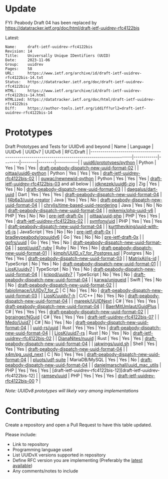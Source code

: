 # Update
FYI: Peabody Draft 04 has been replaced by https://datatracker.ietf.org/doc/html/draft-ietf-uuidrev-rfc4122bis

Latest:
```
Name:     draft-ietf-uuidrev-rfc4122bis
Revision: 14
Title:    Universally Unique IDentifiers (UUID)
Date:     2023-11-06
Group:    uuidrev
Pages:    58
URL:      https://www.ietf.org/archive/id/draft-ietf-uuidrev-rfc4122bis-14.txt
Status:   https://datatracker.ietf.org/doc/draft-ietf-uuidrev-rfc4122bis/
HTML:     https://www.ietf.org/archive/id/draft-ietf-uuidrev-rfc4122bis-14.html
HTMLized: https://datatracker.ietf.org/doc/html/draft-ietf-uuidrev-rfc4122bis
Diff:     https://author-tools.ietf.org/iddiff?url2=draft-ietf-uuidrev-rfc4122bis-14
```

# Prototypes
Draft Prototypes and Tests for UUIDv6 and beyond
| Name                                                                                             | Language   | UUIDv6 | UUIDv7 | UUIDv8 | RFC/Draft |
|--------------------------------------------------------------------------------------------------|------------|--------|--------|--------|-----------|
| [uuid6/prototypes/python](https://github.com/uuid6/prototypes/tree/main/python)                  | Python     | Yes    | Yes    | Yes    | [draft-peabody-dispatch-new-uuid-format-02][draft-peabody-dispatch-new-uuid-format-02]  |
| [oittaa/uuid6-python](https://github.com/oittaa/uuid6-python)                                    | Python     | Yes    | Yes    | Yes    | [draft-ietf-uuidrev-rfc4122bis-02][draft-ietf-uuidrev-rfc4122bis-02]  |
| [quwac/newnewid-python](https://github.com/quwac/newnewid-python)                                | Python     | Yes    | Yes    | Yes    | [draft-ietf-uuidrev-rfc4122bis-03][draft-ietf-uuidrev-rfc4122bis-03] and all below |
| [jdknezek/uuid6-zig](https://github.com/jdknezek/uuid6-zig)                                      | Zig        | Yes    | Yes    | No     | [draft-peabody-dispatch-new-uuid-format-03][draft-peabody-dispatch-new-uuid-format-03]  |
| [daegalus/dart-uuid](https://github.com/Daegalus/dart-uuid)                                      | Dart       | Yes    | Yes    | Yes    | [draft-peabody-dispatch-new-uuid-format-04][draft-peabody-dispatch-new-uuid-format-04]  |
| [f4b6a3/uuid-creator](https://github.com/f4b6a3/uuid-creator)                                    | Java       | Yes    | Yes    | No     | [draft-peabody-dispatch-new-uuid-format-04][draft-peabody-dispatch-new-uuid-format-04]  |
| [chrylis/time-based-uuid-reordering](https://github.com/chrylis/time-based-uuid-reordering)      | Java       | Yes    | No     | No     | [draft-peabody-dispatch-new-uuid-format-04][draft-peabody-dispatch-new-uuid-format-04]  |
| [mikemix/php-uuid-v6](https://github.com/mikemix/php-uuid-v6)                                    | PHP        | Yes    | No     | No     | [pre-ietf-draft-0x][pre-ietf-draft-0x]  |
| [oittaa/uuid-php](https://github.com/oittaa/uuid-php)                                            | PHP        | Yes    | Yes    | Yes    | [draft-ietf-uuidrev-rfc4122bis-02][draft-ietf-uuidrev-rfc4122bis-02]  |
| [symfony/uid](https://github.com/symfony/uid/tree/6.2)                                           | PHP        | Yes    | Yes    | Yes    | [draft-peabody-dispatch-new-uuid-format-04][draft-peabody-dispatch-new-uuid-format-04]  |
| [kurttheviking/uuid-with-v6-js](https://github.com/kurttheviking/uuid-with-v6-js)                | JavaScript | Yes    | No     | No     | [pre-ietf-draft-0x][pre-ietf-draft-0x]  |
| [bradleypeabody/gouuidv6](https://github.com/bradleypeabody/gouuidv6)                            | Go         | Yes    | No     | No     | [pre-ietf-draft-0x][pre-ietf-draft-0x]  |
| [gofrs/uuid](https://github.com/gofrs/uuid)                                                      | Go         | Yes    | Yes    | No     | [draft-peabody-dispatch-new-uuid-format-04][draft-peabody-dispatch-new-uuid-format-04]  |
| [sprql/uuid7-ruby](https://github.com/sprql/uuid7-ruby)                                          | Ruby       | No     | Yes    | No     | [draft-peabody-dispatch-new-uuid-format-01][draft-peabody-dispatch-new-uuid-format-01]  |
| [kjmph/UUID_v7_for_Postgres.sql](https://gist.github.com/kjmph/5bd772b2c2df145aa645b837da7eca74) | Postgres   | No     | Yes    | Yes    | [draft-peabody-dispatch-new-uuid-format-03][draft-peabody-dispatch-new-uuid-format-03]  |
| [MatrixAI/js-id](https://github.com/MatrixAI/js-id)                                              | TypeScript | No     | Yes    | No     | [draft-peabody-dispatch-new-uuid-format-01][draft-peabody-dispatch-new-uuid-format-01]  |
| [LiosK/uuidv7](https://github.com/LiosK/uuidv7)                                                  | TypeScript | No     | Yes    | No     | [draft-peabody-dispatch-new-uuid-format-04][draft-peabody-dispatch-new-uuid-format-04]  |
| [kripod/uuidv7](https://github.com/kripod/uuidv7)                                                | TypeScript | No     | Yes    | No     | [draft-peabody-dispatch-new-uuid-format-04][draft-peabody-dispatch-new-uuid-format-04]  |
| [karwa/uniqueid](https://github.com/karwa/uniqueid)                                              | Swift      | Yes    | No     | No     | [draft-peabody-dispatch-new-uuid-format-02][draft-peabody-dispatch-new-uuid-format-02]  |
| [fabiolimace/UUIDv7_for_C](https://gist.github.com/fabiolimace/9873fe7bbcb1e6dc40638a4f98676d72) | C          | No     | Yes    | No     | [draft-peabody-dispatch-new-uuid-format-03][draft-peabody-dispatch-new-uuid-format-03]  |
| [LiosK/uuidv7-h](https://github.com/LiosK/uuidv7-h)                                              | C/C++      | No     | Yes    | No     | [draft-peabody-dispatch-new-uuid-format-04][draft-peabody-dispatch-new-uuid-format-04]  |
| [mareek/UUIDNext](https://github.com/mareek/UUIDNext)                                            | C#         | Yes    | Yes    | Yes    | [draft-peabody-dispatch-new-uuid-format-04][draft-peabody-dispatch-new-uuid-format-04]  |
| [BaerMitUmlaut/GuidPlus](https://github.com/BaerMitUmlaut/GuidPlus)                              | C#         | Yes    | Yes    | Yes    | [draft-peabody-dispatch-new-uuid-format-02][draft-peabody-dispatch-new-uuid-format-02]  |
| [bgrainger/NGuid](https://github.com/bgrainger/NGuid)                                            | C#         | Yes    | Yes    | Yes    | [draft-ietf-uuidrev-rfc4122bis-07][draft-ietf-uuidrev-rfc4122bis-07]                         |
| [Medo/Uuid7](https://github.com/medo64/Medo.Uuid7)                                               | C#         | No     |  Yes   | No     | [draft-peabody-dispatch-new-uuid-format-04][draft-peabody-dispatch-new-uuid-format-04]  |
| [uuid-rs/uuid](https://github.com/uuid-rs/uuid)                                                  | Rust       | Yes    | Yes    | Yes    | [draft-peabody-dispatch-new-uuid-format-04][draft-peabody-dispatch-new-uuid-format-04]  |
| [LiosK/uuid7-rs](https://github.com/LiosK/uuid7-rs)                                              | Rust       | No     | Yes    | No     | [draft-ietf-uuidrev-rfc4122bis-02][draft-ietf-uuidrev-rfc4122bis-02]  |
| [DianaNites/nuuid](https://github.com/DianaNites/nuuid)                                          | Rust       | Yes    | Yes    | Yes    | [draft-peabody-dispatch-new-uuid-format-04][draft-peabody-dispatch-new-uuid-format-04]  |
| [jakwings/uuid.sh](https://github.com/jakwings/uuid.sh)                                          | Shell      | Yes    | Yes    | Yes    | [draft-peabody-dispatch-new-uuid-format-04][draft-peabody-dispatch-new-uuid-format-04]  |
| [x4m/pg_uuid_next](https://github.com/x4m/pg_uuid_next)                                          | C          | No     | Yes    | Yes    | [draft-peabody-dispatch-new-uuid-format-04][draft-peabody-dispatch-new-uuid-format-04]  |
| [pluots/udf-suite](https://github.com/pluots/udf-suite/tree/main)                                | MariaDB/MySQL | Yes    | Yes    | No     | [draft-peabody-dispatch-new-uuid-format-04][draft-peabody-dispatch-new-uuid-format-04]  |
| [danielmarschall/uuid_mac_utils](https://github.com/danielmarschall/uuid_mac_utils/)             | PHP        | Yes    | Yes    | Yes    | [draft-ietf-uuidrev-rfc4122bis-12][draft-ietf-uuidrev-rfc4122bis-12]  |
| [ramsey/uuid](https://github.com/ramsey/uuid/)                                                   | PHP        | Yes    | Yes    | Yes    | [draft-ietf-uuidrev-rfc4122bis-00][draft-ietf-uuidrev-rfc4122bis-00] ?  |

*Note: UUIDv8 prototypes will likely vary among implementations*

# Contributing
Create a repository and open a Pull Request to have this table updated.

Please include:
- Link to repository
- Programming language used
- List UUIDvX versions supported in repository
- Define RFC version you are implementing (Preferably the [latest available](https://datatracker.ietf.org/doc/draft-peabody-dispatch-new-uuid-format/))
- Any comments/notes to include

[pre-ietf-draft-0x]: http://gh.peabody.io/uuidv6/
[draft-peabody-dispatch-new-uuid-format-00]: https://tools.ietf.org/html/draft-peabody-dispatch-new-uuid-format-00
[draft-peabody-dispatch-new-uuid-format-01]: https://tools.ietf.org/html/draft-peabody-dispatch-new-uuid-format-01
[draft-peabody-dispatch-new-uuid-format-02]: https://tools.ietf.org/html/draft-peabody-dispatch-new-uuid-format-02
[draft-peabody-dispatch-new-uuid-format-03]: https://tools.ietf.org/html/draft-peabody-dispatch-new-uuid-format-03
[draft-peabody-dispatch-new-uuid-format-04]: https://tools.ietf.org/html/draft-peabody-dispatch-new-uuid-format-04
[draft-ietf-uuidrev-rfc4122bis-00]: https://tools.ietf.org/html/draft-ietf-uuidrev-rfc4122bis-00
[draft-ietf-uuidrev-rfc4122bis-01]: https://tools.ietf.org/html/draft-ietf-uuidrev-rfc4122bis-01
[draft-ietf-uuidrev-rfc4122bis-02]: https://tools.ietf.org/html/draft-ietf-uuidrev-rfc4122bis-02
[draft-ietf-uuidrev-rfc4122bis-03]: https://tools.ietf.org/html/draft-ietf-uuidrev-rfc4122bis-03
[draft-ietf-uuidrev-rfc4122bis-07]: https://tools.ietf.org/html/draft-ietf-uuidrev-rfc4122bis-07
[draft-ietf-uuidrev-rfc4122bis-08]: https://tools.ietf.org/html/draft-ietf-uuidrev-rfc4122bis-08
